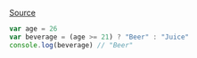 [Source](https://developer.mozilla.org/en-US/docs/Web/JavaScript/Reference/Operators/Conditional_Operator#examples)
``` js
var age = 26
var beverage = (age >= 21) ? "Beer" : "Juice"
console.log(beverage) // "Beer"
```
